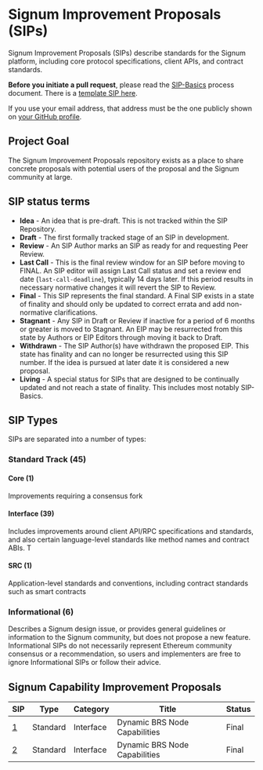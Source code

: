 # Signum Improvement Proposals (SIPs)

Signum Improvement Proposals (SIPs) describe standards for the Signum platform, including core protocol specifications, client APIs, and contract standards.

**Before you initiate a pull request**, please read the [SIP-Basics](./SIP/sip-basic.md) process document.
There is a [template SIP here](./SIP/sip-template.md). 

If you use your email address, that address must be the one publicly shown on [your GitHub profile](https://github.com/settings/profile).

## Project Goal

The Signum Improvement Proposals repository exists as a place to share concrete proposals with potential users of the proposal and the Signum community at large.

## SIP status terms

-   **Idea** - An idea that is pre-draft. This is not tracked within the SIP Repository.
-   **Draft** - The first formally tracked stage of an SIP in development. 
-   **Review** - An SIP Author marks an SIP as ready for and requesting Peer Review.
-   **Last Call** - This is the final review window for an SIP before moving to FINAL. An SIP editor will assign Last Call status and set a review end date (`last-call-deadline`), typically 14 days later. If this period results in necessary normative changes it will revert the SIP to Review.
-   **Final** - This SIP represents the final standard. A Final SIP exists in a state of finality and should only be updated to correct errata and add non-normative clarifications.
-   **Stagnant** - Any SIP in Draft or Review if inactive for a period of 6 months or greater is moved to Stagnant. An EIP may be resurrected from this state by Authors or EIP Editors through moving it back to Draft.
-   **Withdrawn** - The SIP Author(s) have withdrawn the proposed EIP. This state has finality and can no longer be resurrected using this SIP number. If the idea is pursued at later date it is considered a new proposal.
-   **Living** - A special status for SIPs that are designed to be continually updated and not reach a state of finality. This includes most notably SIP-Basics.

## SIP Types

SIPs are separated into a number of types:

### Standard Track (45)

#### Core (1)

Improvements requiring a consensus fork 

#### Interface (39)

Includes improvements around client API/RPC specifications and standards, and also certain language-level standards like method names and contract ABIs. T

#### SRC (1)

Application-level standards and conventions, including contract standards such as smart contracts  

### Informational (6)

Describes a Signum design issue, or provides general guidelines or information to the Signum community, but does not propose a new feature. Informational SIPs do not necessarily represent Ethereum community consensus or a recommendation, so users and implementers are free to ignore Informational SIPs or follow their advice.

## Signum Capability Improvement Proposals

| SIP  | Type  | Category | Title|  Status   |
| -----| ----------- | ---------------- | ---------------------- | ----- | 
| [1](./SIP/sip-1.md )  | Standard  | Interface      | Dynamic BRS Node Capabilities                        | Final   |
| [2](./SIP/sip-1.md)  | Standard  | Interface      | Dynamic BRS Node Capabilities                        | Final   |

